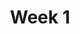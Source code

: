 ---
    title: Week 1
    weekNumber: 1
    days:
      - date: 2021-9-27
        events:
          "**LEC 2**{: .label .label-lecture } Association and Causality, Basic Python and Jupyter Notebooks":
            "[CIT 2](https://inferentialthinking.com/chapters/02/causality-and-experiments.html), [DDS 1.1-1.2](https://eldridgejm.github.io/dive_into_data_science/01-getting_started/tools.html)"
          "**DISC 1**{: .label .label-disc } Getting Set Up, Association and Causality":
      - date: 2021-9-29
        events:
          "**LEC 3**{: .label .label-lecture } Expressions and Data Types":
            "[DDS 1.3-1.6](https://eldridgejm.github.io/dive_into_data_science/01-getting_started/expressions.html)"
      - date: 2021-10-1
        events:
          "**LEC 4**{: .label .label-lecture } Arrays and DataFrames":
            "[DDS 2.1-2.2](https://eldridgejm.github.io/dive_into_data_science/02-data_sets/arrays.html)"
---